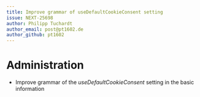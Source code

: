 ```yaml
---
title: Improve grammar of useDefaultCookieConsent setting
issue: NEXT-25698
author: Philipp Tuchardt
author_email: post@pt1602.de
author_github: pt1602
---
```

# Administration
* Improve grammar of the _useDefaultCookieConsent_ setting in the basic information
